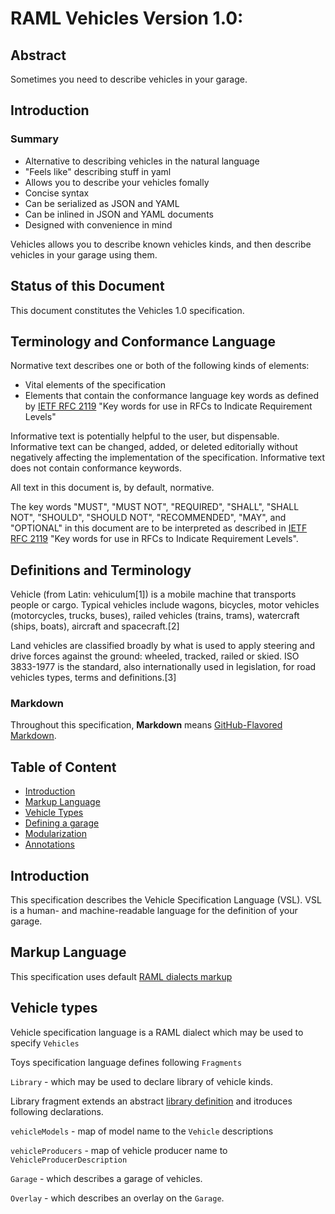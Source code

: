 # RAML Vehicles Version 1.0: 

## Abstract

Sometimes you need to describe vehicles in your garage. 

## Introduction 

### Summary

 * Alternative to describing vehicles in the natural language
 * "Feels like" describing stuff in yaml
 * Allows you to describe your vehicles fomally
 * Concise syntax
 * Can be serialized as JSON and YAML
 * Can be inlined in JSON and YAML documents
 * Designed with convenience in mind

Vehicles allows you to describe known vehicles kinds, and then describe vehicles in your garage using them.

## Status of this Document

This document constitutes the Vehicles 1.0 specification. 

## Terminology and Conformance Language

Normative text describes one or both of the following kinds of elements:

* Vital elements of the specification
* Elements that contain the conformance language key words as defined by [IETF RFC 2119](https://www.ietf.org/rfc/rfc2119.txt) "Key words for use in RFCs to Indicate Requirement Levels"

Informative text is potentially helpful to the user, but dispensable. Informative text can be changed, added, or deleted editorially without negatively affecting the implementation of the specification. Informative text does not contain conformance keywords.

All text in this document is, by default, normative.

The key words "MUST", "MUST NOT", "REQUIRED", "SHALL", "SHALL NOT", "SHOULD", "SHOULD NOT", "RECOMMENDED", "MAY", and "OPTIONAL" in this document are to be interpreted as described in [IETF RFC 2119](https://www.ietf.org/rfc/rfc2119.txt) "Key words for use in RFCs to Indicate Requirement Levels".

## Definitions and Terminology

Vehicle (from Latin: vehiculum[1]) is a mobile machine that transports people or cargo. Typical vehicles include wagons, bicycles, motor vehicles (motorcycles, trucks, buses), railed vehicles (trains, trams), watercraft (ships, boats), aircraft and spacecraft.[2]

Land vehicles are classified broadly by what is used to apply steering and drive forces against the ground: wheeled, tracked, railed or skied. ISO 3833-1977 is the standard, also internationally used in legislation, for road vehicles types, terms and definitions.[3]

### Markdown

Throughout this specification, **Markdown** means [GitHub-Flavored Markdown](https://help.github.com/articles/github-flavored-markdown/).

## Table of Content

<!-- TOC -->

- [Introduction](#introduction)
- [Markup Language](#markup-language)
- [Vehicle Types](#raml-data-types)
- [Defining a garage](#garage)
- [Modularization](#modularization)
- [Annotations](#annotations)

<!-- /TOC -->

## Introduction

This specification describes the Vehicle Specification Language (VSL). VSL is a human- and machine-readable language for the definition of your garage.

## Markup Language

This specification uses default [RAML dialects markup](markup.md) 

## Vehicle types

Vehicle specification language is a RAML dialect which may be used to specify `Vehicles`

Toys specification language defines following `Fragments`

`Library` - which may be used to declare library of vehicle kinds.

Library fragment extends an abstract [library definition](libraries.md) and itroduces following declarations.

`vehicleModels` - map of model name to the `Vehicle` descriptions

`vehicleProducers` - map of vehicle producer name to `VehicleProducerDescription`


`Garage` - which describes a garage of vehicles.

`Overlay` - which describes an overlay on the `Garage`.
